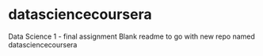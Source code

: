 # datasciencecoursera
Data Science 1 - final assignment
Blank readme to go with new repo named datasciencecoursera

